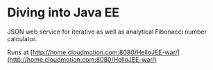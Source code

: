 # Diving into Java EE #

JSON web service for iterative as well as analytical Fibonacci number calculator.


Runs at [http://home.cloudmotion.com:8080/HelloJEE-war/](http://home.cloudmotion.com:8080/HelloJEE-war/)
